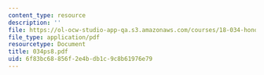 ```yaml
---
content_type: resource
description: ''
file: https://ol-ocw-studio-app-qa.s3.amazonaws.com/courses/18-034-honors-differential-equations-spring-2004/6f83bc68856f2e4bdb1c9c8b61976e79_034ps8.pdf
file_type: application/pdf
resourcetype: Document
title: 034ps8.pdf
uid: 6f83bc68-856f-2e4b-db1c-9c8b61976e79
---
```

